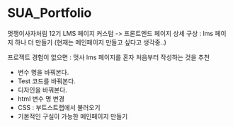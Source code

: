 # SUA_Portfolio
멋쟁이사자처림 12기 LMS 페이지 커스텀
-> 프론트엔드 페이지 상세 구상 : lms 페이지 하나 더 만들기 (현재는 메인페이지 만들고 싶다고 생각중..)

프로젝트 경험이 없으면 : 멋사 lms 페이지를 혼자 처음부터 작성하는 것을 추천
* 변수 명을 바꿔본다.
* Test 코드를 바꿔본다.
* 디자인을 바꿔본다.
* html 변수 명 변경
* CSS : 부트스트랩에서 불러오기
* 기본적인 구실이 가능한 메인페이지 만들기
